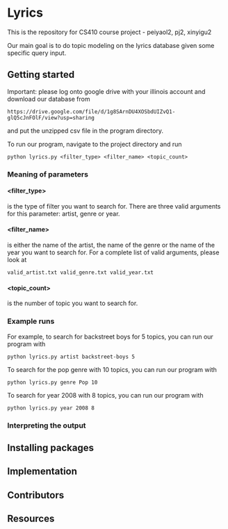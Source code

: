 # Lyrics

This is the repository for CS410 course project - peiyaol2, pj2, xinyigu2

Our main goal is to do topic modeling on the lyrics database given some specific query input.

## Getting started
Important: please log onto google drive with your illinois account and download our database from
```
https://drive.google.com/file/d/1g8SArnDU4XOSbdUIZvQ1-glQ5cJnFOlF/view?usp=sharing
```
and put the unzipped csv file in the program directory.

To run our program, navigate to the project directory and run
```
python lyrics.py <filter_type> <filter_name> <topic_count>
```

### Meaning of parameters
#### <filter_type>
is the type of filter you want to search for. There are three valid arguments for this parameter: artist, genre or year.

#### <filter_name>
is either the name of the artist, the name of the genre or the name of the year you want to search for.
For a complete list of valid arguments, please look at
```
valid_artist.txt valid_genre.txt valid_year.txt
```

#### <topic_count> 
is the number of topic you want to search for.
  
### Example runs
For example, to search for backstreet boys for 5 topics, you can run our program with
```
python lyrics.py artist backstreet-boys 5
```

To search for the pop genre with 10 topics, you can run our program with
```
python lyrics.py genre Pop 10
```

To search for year 2008 with 8 topics, you can run our program with
```
python lyrics.py year 2008 8
```

### Interpreting the output

## Installing packages

## Implementation

## Contributors

## Resources
